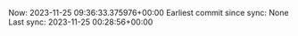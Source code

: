 Now: 2023-11-25 09:36:33.375976+00:00 Earliest commit since sync: None Last sync: 2023-11-25 00:28:56+00:00

